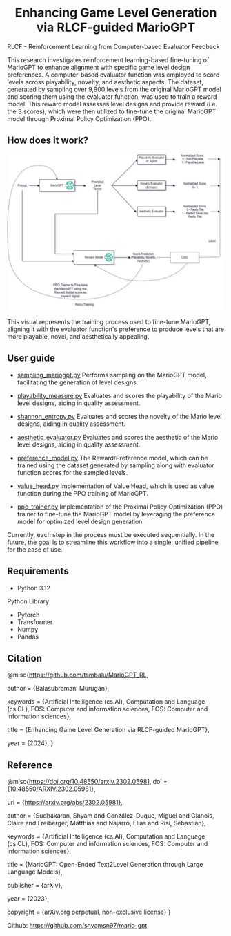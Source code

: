 <div align="center">    

# Enhancing Game Level Generation via RLCF-guided MarioGPT
</div>
RLCF - Reinforcement Learning from Computer-based Evaluator Feedback

This research investigates reinforcement learning-based fine-tuning of MarioGPT to enhance alignment with specific game 
level design preferences. A computer-based evaluator function was employed to score levels across playability, novelty, 
and aesthetic aspects. The dataset, generated by sampling over 9,900 levels from the original MarioGPT model and 
scoring them using the evaluator function, was used to train a reward model. This reward model assesses level designs 
and provide reward (i.e. the 3 scores), which were then utilized to fine-tune the original MarioGPT model through 
Proximal Policy Optimization (PPO).

How does it work?
-----------------
![MarioGPT_RLCF.png](MarioGPT_RLCF.png)

This visual represents the training process used to fine-tune MarioGPT, aligning it with the evaluator function's 
preference to produce levels that are more playable, novel, and aesthetically appealing.

User guide
----------

- [sampling_mariogpt.py](mario_gpt%2Fsampling_mariogpt.py) Performs sampling on the MarioGPT model, facilitating the 
generation of level designs.

- [playability_measure.py](mario_gpt%2Fplayability_measure.py) Evaluates and scores the playability of the Mario level 
designs, aiding in quality assessment.
- [shannon_entropy.py](mario_gpt%2Fshannon_entropy.py) Evaluates and scores the novelty of the Mario level 
designs, aiding in quality assessment.
- [aesthetic_evaluator.py](mario_gpt%2Faesthetic_evaluator.py) Evaluates and scores the aesthetic of the Mario level 
designs, aiding in quality assessment.

- [preference_model.py](mario_gpt%2Fpreference_model.py) The Reward/Preference model, which can be trained using 
the dataset generated by sampling along with evaluator function scores for the sampled levels.

- [value_head.py](mario_gpt%2Fvalue_head.py) Implementation of Value Head, which is used as value function during
the PPO training of MarioGPT.

- [ppo_trainer.py](mario_gpt%2Fppo_trainer.py) Implementation of the Proximal Policy Optimization (PPO) trainer to 
fine-tune the MarioGPT model by leveraging the preference model for optimized level design generation.

Currently, each step in the process must be executed sequentially. In the future, the goal is to streamline this 
workflow into a single, unified pipeline for the ease of use.

Requirements
------------
- Python 3.12

Python Library
- Pytorch
- Transformer
- Numpy
- Pandas

Citation
--------
@misc{https://github.com/tsmbalu/MarioGPT_RL,

  author = {Balasubramani Murugan},  

  keywords = {Artificial Intelligence (cs.AI), Computation and Language (cs.CL), FOS: Computer and information sciences, FOS: Computer and information sciences},
  
  title = {Enhancing Game Level Generation via RLCF-guided MarioGPT},

  year = {2024},
}

Reference
----------
@misc{https://doi.org/10.48550/arxiv.2302.05981,
  doi = {10.48550/ARXIV.2302.05981},
  
  url = {https://arxiv.org/abs/2302.05981},
  
  author = {Sudhakaran, Shyam and González-Duque, Miguel and Glanois, Claire and Freiberger, Matthias and Najarro, Elias and Risi, Sebastian},
  
  keywords = {Artificial Intelligence (cs.AI), Computation and Language (cs.CL), FOS: Computer and information sciences, FOS: Computer and information sciences},
  
  title = {MarioGPT: Open-Ended Text2Level Generation through Large Language Models},
  
  publisher = {arXiv},
  
  year = {2023},
  
  copyright = {arXiv.org perpetual, non-exclusive license}
}

Github: https://github.com/shyamsn97/mario-gpt 